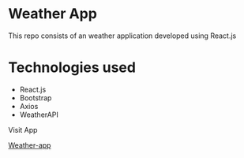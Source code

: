 # Weather App

<p>This repo consists of an weather application developed using React.js</p>

<h1> Technologies used </h2>

<ul>
    <li>React.js</li>
    <li>Bootstrap</li>
    <li>Axios</li>
    <li>WeatherAPI</li>
</ul>

<p>Visit App</p>
<a href="https://weather-app-dharun.vercel.app/">Weather-app</a>